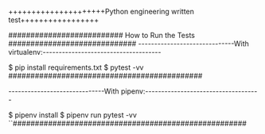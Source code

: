 +++++++++++++++++++++Python engineering written test+++++++++++++++++

########################## How to Run the Tests #############################
 ------------------------------With virtualenv:-------------------------------------

$ pip install requirements.txt
$ pytest -vv
############################################

 ------------------------------With pipenv:------------------------------------

$ pipenv install
$ pipenv run pytest -vv
``#####################################################




